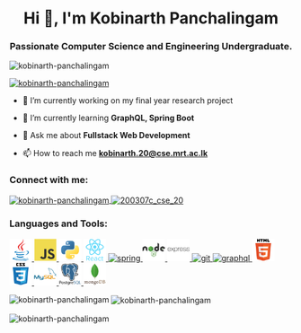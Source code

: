 <h1 align="center">Hi 👋, I'm Kobinarth Panchalingam</h1>
<h3 align="center">Passionate Computer Science and Engineering Undergraduate.</h3>

<p align="left"> <img src="https://komarev.com/ghpvc/?username=kobinarth-panchalingam&label=Profile%20views&color=0e75b6&style=flat" alt="kobinarth-panchalingam" /> </p>

<p align="left"> <a href="https://github.com/ryo-ma/github-profile-trophy"><img src="https://github-profile-trophy.vercel.app/?username=kobinarth-panchalingam" alt="kobinarth-panchalingam" /></a> </p>

- 🔭 I’m currently working on my final year research project

- 🌱 I’m currently learning **GraphQL, Spring Boot**

- 💬 Ask me about **Fullstack Web Development**

- 📫 How to reach me **kobinarth.20@cse.mrt.ac.lk**

<h3 align="left">Connect with me:</h3>
<p align="left">
    <a href="https://linkedin.com/in/kobinarth-panchalingam" target="blank">
        <img align="center" src="https://raw.githubusercontent.com/rahuldkjain/github-profile-readme-generator/master/src/images/icons/Social/linked-in-alt.svg" alt="kobinarth-panchalingam" height="30" width="40" />
    </a>
    <a href="https://www.hackerrank.com/200307c_cse_20" target="blank">
        <img align="center" src="https://raw.githubusercontent.com/rahuldkjain/github-profile-readme-generator/master/src/images/icons/Social/hackerrank.svg" alt="200307c_cse_20" height="30" width="40" />
    </a>
</p>

<h3 align="left">Languages and Tools:</h3>
<p align="left"> 
    <a href="https://www.java.com" target="_blank" rel="noreferrer"> 
        <img src="https://raw.githubusercontent.com/devicons/devicon/master/icons/java/java-original.svg" alt="java" width="40" height="40"/> 
    </a> 
    <a href="https://developer.mozilla.org/en-US/docs/Web/JavaScript" target="_blank" rel="noreferrer"> 
        <img src="https://raw.githubusercontent.com/devicons/devicon/master/icons/javascript/javascript-original.svg" alt="javascript" width="40" height="40"/> 
    <a href="https://www.python.org" target="_blank" rel="noreferrer"> 
        <img src="https://raw.githubusercontent.com/devicons/devicon/master/icons/python/python-original.svg" alt="python" width="40" height="40"/> 
    </a>
    <a href="https://reactjs.org/" target="_blank" rel="noreferrer"> 
        <img src="https://raw.githubusercontent.com/devicons/devicon/master/icons/react/react-original-wordmark.svg" alt="react" width="40" height="40"/> 
    </a>  
    <a href="https://spring.io/" target="_blank" rel="noreferrer"> 
        <img src="https://www.vectorlogo.zone/logos/springio/springio-icon.svg" alt="spring" width="40" height="40"/> 
    </a>
    <a href="https://nodejs.org" target="_blank" rel="noreferrer"> 
        <img src="https://raw.githubusercontent.com/devicons/devicon/master/icons/nodejs/nodejs-original-wordmark.svg" alt="nodejs" width="40" height="40"/> 
    </a>  
    <a href="https://expressjs.com" target="_blank" rel="noreferrer"> 
        <img src="https://raw.githubusercontent.com/devicons/devicon/master/icons/express/express-original-wordmark.svg" alt="express" width="40" height="40"/> 
    </a> 
    <a href="https://git-scm.com/" target="_blank" rel="noreferrer"> 
        <img src="https://www.vectorlogo.zone/logos/git-scm/git-scm-icon.svg" alt="git" width="40" height="40"/> 
    </a> 
    <a href="https://graphql.org" target="_blank" rel="noreferrer"> 
        <img src="https://www.vectorlogo.zone/logos/graphql/graphql-icon.svg" alt="graphql" width="40" height="40"/> 
    </a> 
    <a href="https://www.w3.org/html/" target="_blank" rel="noreferrer"> 
        <img src="https://raw.githubusercontent.com/devicons/devicon/master/icons/html5/html5-original-wordmark.svg" alt="html5" width="40" height="40"/> 
    </a> 
    <a href="https://www.w3schools.com/css/" target="_blank" rel="noreferrer"> 
        <img src="https://raw.githubusercontent.com/devicons/devicon/master/icons/css3/css3-original-wordmark.svg" alt="css3" width="40" height="40"/> 
    </a> 
    <a href="https://www.mysql.com/" target="_blank" rel="noreferrer"> 
        <img src="https://raw.githubusercontent.com/devicons/devicon/master/icons/mysql/mysql-original-wordmark.svg" alt="mysql" width="40" height="40"/> 
    </a> 
    <a href="https://www.postgresql.org" target="_blank" rel="noreferrer"> 
        <img src="https://raw.githubusercontent.com/devicons/devicon/master/icons/postgresql/postgresql-original-wordmark.svg" alt="postgresql" width="40" height="40"/> 
    </a> 
    <a href="https://www.mongodb.com/" target="_blank" rel="noreferrer"> 
        <img src="https://raw.githubusercontent.com/devicons/devicon/master/icons/mongodb/mongodb-original-wordmark.svg" alt="mongodb" width="40" height="40"/> 
    </a>
</p>

<p><img align="left" src="https://github-readme-stats.vercel.app/api/top-langs?username=kobinarth-panchalingam&show_icons=true&locale=en&layout=compact" alt="kobinarth-panchalingam" /></p>

<p>&nbsp;<img align="center" src="https://github-readme-stats.vercel.app/api?username=kobinarth-panchalingam&show_icons=true&locale=en" alt="kobinarth-panchalingam" /></p>

<p><img align="center" src="https://github-readme-streak-stats.herokuapp.com/?user=kobinarth-panchalingam&" alt="kobinarth-panchalingam" /></p>

<!--
<p><img align="left" src="https://github-readme-stats-zeta-eight-82.vercel.app/api/top-langs?username=kobinarth-panchalingam&show_icons=true&locale=en&layout=compact" alt="kobinarth-panchalingam" /></p>

<p>&nbsp;<img align="center" src="https://github-readme-stats-zeta-eight-82.vercel.app/api?username=kobinarth-panchalingam&show_icons=true&locale=en" alt="kobinarth-panchalingam" /></p>
<p><img align="center" src="https://github-readme-streak-stats.herokuapp.com/?user=kobinarth-panchalingam&" alt="kobinarth-panchalingam" /></p> -->

